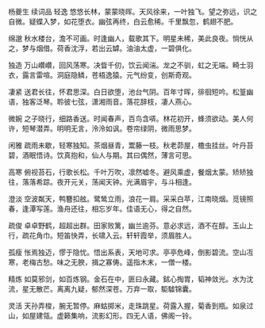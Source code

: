 杨夔生 续词品
轻逸
悠悠长林，蒙蒙晓晖。天风徐来，一叶独飞。望之弥远，识之自微。疑蝶入梦，如花堕衣。幽弦再终，白云愈稀。千里飘忽，鹤翅不肥。

绵邈
秋水楼台，澹不可画。时逢幽人，载歌其下。明星未稀，美此良夜。惝恍从之，梦与烟借。荷香沈浮，若出云罅。油油太虚，一碧俱化。

独造
万山巑巑，回风荡寒。决眥千仞，饮云闻湍。龙之不驯，虹之无端。畸士羽衣，露言雷喧。洞庭隐鳞，苍梧逸猿。元气纷变，创斯奇观。

凄紧
送君长往，怀君思深。白日欲堕，池台气阴。百年寸晖，徘徊短吟。松篁幽语，独客泛琴。聆彼七弦，潇湘雨音。落花辞枝，凄人燕心。

微婉
之子晓行，细路香送。时闻春声，百鸟含哢。林花初开，蜂须欲动。美人何许，短琴潜弄。明明无言，泠泠如讽。卷帘绿阴，微雨思梦。

闲雅
疏雨未歇，轻寒独知。茶烟昼青，鬻藤一枝。秋老茆屋，檐虫挂丝。叶丹苔碧，酒眠悟诗。饮真抱和，仙人与期。其曰偶然，薄言可思。

高寒
俯视苔石，行歌长松。千叶万吹，凛然嘘冬。避风乘虚，餐烟太蒙。矫矫独往，落落希踪。夜开元关，荡闻天钟。光满眉宇，与斗相逢。

澄淡
空波粼天，鸭簪扣舷。鹭鸶立雨，浪花一肩。采采白苹，江南晓烟。觅镜照春，逢潭写莲。渔舟还往，相忘岁年。佳语无心，得之自然。

疏俊
卓卓野鹤，超超出群。田家败篱，幽兰逾芬。意必求远，酒不在醇。玉山上行，疏花角巾。短笛快弄，长啸入云。轩轩霞举，须眉胜人。

孤瘦
怅焉独迈，憀于隐忧。悟出系表，天地可求。亭亭危峰，倒影碧流。空山冱寒，老梅古愁。味之无腴，揖之寡俦。遥指木末，一僧一楼。

精炼
如莫邪剑，如百炼钢。金石在中，匪曰永藏。鉥心掏胃，韬神敛光。水为沈流，星无散芒。离离九疑，郁然深苍。万弃一取，駏驉锦囊。

灵活
天孙弄梭，腕无暂停。麻蛄掷米，走珠跳星。荷露入握，菊香到瓶。如泉过山，如屋建瓴。虚籁集响，流影幻形。四无人语，佛阁一铃。

